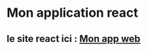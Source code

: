 # Mon application react

## le site react ici : [Mon app web](https://olygood.github.io/react-deploy)  



